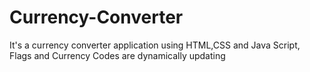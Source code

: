 # Currency-Converter
It's a currency converter application using HTML,CSS and Java Script, Flags and Currency Codes are dynamically updating 
